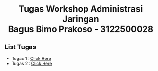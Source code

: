 <h1 style="text-align:center;">Tugas Workshop Administrasi Jaringan <br> Bagus Bimo Prakoso - 3122500028</h1>

## List Tugas
 - Tugas 1 : [Click Here](https://github.com/akmalzidani/SysAdmin-3122500019/blob/main/Tugas1.md)
 - Tugas 2 : [Click Here](https://github.com/akmalzidani/SysAdmin-3122500019/blob/main/Tugas2.md)
##
